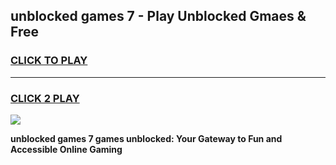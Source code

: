 
## unblocked games 7 - Play Unblocked Gmaes & Free
<h3>
<a href="https://news.freeplayer.one?title=unblocked_games_7&ref=23F">CLICK TO PLAY</a></h3>
<hr>

<h3>
<a href="https://news.freeplayer.one?title=unblocked_games_7&ref=23F">CLICK 2 PLAY</a>
  
</h3>

<a href="https://news.freeplayer.one?title=unblocked_games_7&ref=23F/"><img src="https://clearcache.store/games.png"></a>


**unblocked games 7 games unblocked: Your Gateway to Fun and Accessible Online Gaming**
